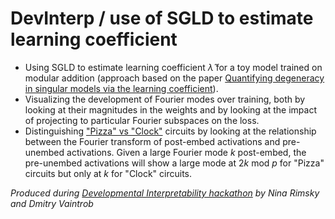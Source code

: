 # DevInterp / use of SGLD to estimate learning coefficient

- Using SGLD to estimate learning coefficient $\hat{\lambda}$ for a toy model trained on modular addition (approach based on the paper [Quantifying degeneracy in singular models via the learning coefficient](https://arxiv.org/pdf/2308.12108v1.pdf)).
- Visualizing the development of Fourier modes over training, both by looking at their magnitudes in the weights and by looking at the impact of projecting to particular Fourier subspaces on the loss.
- Distinguishing ["Pizza" vs "Clock"](https://browse.arxiv.org/pdf/2306.17844.pdf) circuits by looking at the relationship between the Fourier transform of post-embed activations and pre-unembed activations. Given a large Fourier mode $k$ post-embed, the pre-unembed activations will show a large mode at $2k \text{ mod } p$ for "Pizza" circuits but only at $k$ for "Clock" circuits.


_Produced during [Developmental Interpretability hackathon](https://events.humanitix.com/hackathon-developmental-interpretability) by Nina Rimsky and Dmitry Vaintrob_